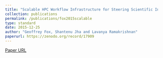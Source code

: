 ```yaml
---
title: "Scalable HPC Workflow Infrastructure for Steering Scientific Instruments and Streaming Applications"
collection: publications
permalink: /publications/fox2015scalable
type: standard
date: 2015-12-25
author: "Geoffrey Fox, Shantenu Jha and Lavanya Ramakrishnan"
paperurl: https://zenodo.org/record/17909
---
```

[Paper URL](https://zenodo.org/record/17909)
